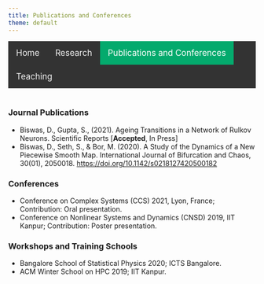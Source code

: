 ```yaml
---
title: Publications and Conferences
theme: default
---
```


<style>
    
/* Add a black background color to the top navigation */
.topnav {
  background-color: #333;
  overflow: hidden;
}

/* Style the links inside the navigation bar */
.topnav a {
  float: left;
  color: #f2f2f2;
  text-align: center;
  padding: 14px 16px;
  text-decoration: none;
  font-size: 17px;
}

/* Change the color of links on hover */
.topnav a:hover {
  background-color: #ddd;
  color: black;
}

/* Add a color to the active/current link */
.topnav a.active {
  background-color: #04AA6D;
  color: white;
}
</style>
<div class="topnav">
  <a href="index.html">Home</a>
  <a href="research.html">Research</a>
  <a class="active" href="pub_conf.html">Publications and Conferences</a>
  <a href="teaching.html">Teaching</a>
</div>
<br>


### Journal Publications

- Biswas, D., Gupta, S., (2021). Ageing Transitions in a Network of Rulkov Neurons. Scientific Reports [**Accepted**, In Press]
- Biswas, D., Seth, S., & Bor, M. (2020). A Study of the Dynamics of a New Piecewise Smooth Map. International Journal of Bifurcation and Chaos, 30(01), 2050018. https://doi.org/10.1142/s0218127420500182
  
### Conferences 

- Conference on Complex Systems (CCS) 2021, Lyon, France; Contribution: Oral presentation.
- Conference on Nonlinear Systems and Dynamics (CNSD) 2019, IIT Kanpur; Contribution: Poster presentation.


### Workshops and Training Schools

- Bangalore School of Statistical Physics 2020; ICTS Bangalore.
- ACM Winter School on HPC 2019; IIT Kanpur.